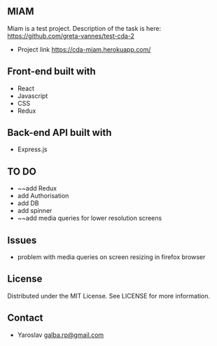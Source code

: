## MIAM

Miam is a test project.
Description of the task is here: https://github.com/greta-vannes/test-cda-2
- Project link https://cda-miam.herokuapp.com/

## Front-end built with

- React
- Javascript
- CSS
- Redux

## Back-end API built with

- Express.js

## TO DO

- ~~add Redux
- add Authorisation
- add DB
- add spinner
- ~~add media queries for lower resolution screens

## Issues

- problem with media queries on screen resizing in firefox browser

## License

Distributed under the MIT License. See LICENSE for more information.

## Contact

- Yaroslav <galba.rp@gmail.com>

